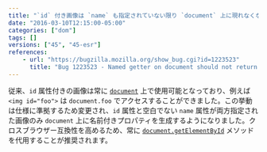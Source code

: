 ```yaml
---
title: "`id` 付き画像は `name` も指定されていない限り `document` 上に現れなくなりました"
date: "2016-03-10T12:15:00-05:00"
categories: ["dom"]
tags: []
versions: ["45", "45-esr"]
references:
    - url: "https://bugzilla.mozilla.org/show_bug.cgi?id=1223523"
      title: "Bug 1223523 - Named getter on document should not return images with empty name"
---
```

従来、`id` 属性付きの画像は常に [`document`](https://developer.mozilla.org/docs/Web/API/Document) 上で使用可能となっており、例えば `<img id="foo">` は `document.foo` でアクセスすることができました。この挙動は仕様に準拠するため変更され、`id` 属性と空白でない `name` 属性が両方指定された画像のみ `document` 上に名前付きプロパティを生成するようになりました。クロスブラウザー互換性を高めるため、常に [`document.getElementById`](https://developer.mozilla.org/docs/Web/API/Document/getElementById) メソッドを代用することが推奨されます。
